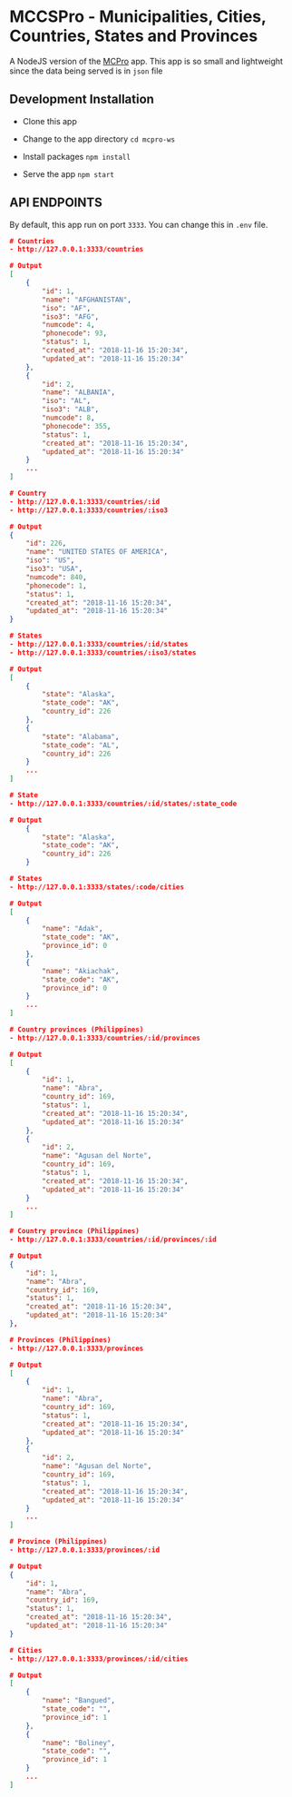 # MCCSPro - Municipalities, Cities, Countries, States and Provinces

A NodeJS version of the [MCPro](https://github.com/jsdecena/mcpro) app.
This app is so small and lightweight since the data being served is in `json` file

## Development Installation

- Clone this app

- Change to the app directory `cd mcpro-ws`

- Install packages `npm install`

- Serve the app `npm start`

## API ENDPOINTS

By default, this app run on port `3333`. You can change this in `.env` file.

```json
# Countries
- http://127.0.0.1:3333/countries

# Output
[
    {
        "id": 1,
        "name": "AFGHANISTAN",
        "iso": "AF",
        "iso3": "AFG",
        "numcode": 4,
        "phonecode": 93,
        "status": 1,
        "created_at": "2018-11-16 15:20:34",
        "updated_at": "2018-11-16 15:20:34"
    },
    {
        "id": 2,
        "name": "ALBANIA",
        "iso": "AL",
        "iso3": "ALB",
        "numcode": 8,
        "phonecode": 355,
        "status": 1,
        "created_at": "2018-11-16 15:20:34",
        "updated_at": "2018-11-16 15:20:34"
    }
    ...
]
```

```json
# Country
- http://127.0.0.1:3333/countries/:id
- http://127.0.0.1:3333/countries/:iso3

# Output
{
    "id": 226,
    "name": "UNITED STATES OF AMERICA",
    "iso": "US",
    "iso3": "USA",
    "numcode": 840,
    "phonecode": 1,
    "status": 1,
    "created_at": "2018-11-16 15:20:34",
    "updated_at": "2018-11-16 15:20:34"
}
```

```json
# States
- http://127.0.0.1:3333/countries/:id/states
- http://127.0.0.1:3333/countries/:iso3/states

# Output
[
    {
        "state": "Alaska",
        "state_code": "AK",
        "country_id": 226
    },
    {
        "state": "Alabama",
        "state_code": "AL",
        "country_id": 226
    }
    ...
]
```

```json
# State
- http://127.0.0.1:3333/countries/:id/states/:state_code

# Output
    {
        "state": "Alaska",
        "state_code": "AK",
        "country_id": 226
    }
```

```json
# States
- http://127.0.0.1:3333/states/:code/cities

# Output
[
    {
        "name": "Adak",
        "state_code": "AK",
        "province_id": 0
    },
    {
        "name": "Akiachak",
        "state_code": "AK",
        "province_id": 0
    }
    ...
]
```

```json
# Country provinces (Philippines)
- http://127.0.0.1:3333/countries/:id/provinces

# Output
[
    {
        "id": 1,
        "name": "Abra",
        "country_id": 169,
        "status": 1,
        "created_at": "2018-11-16 15:20:34",
        "updated_at": "2018-11-16 15:20:34"
    },
    {
        "id": 2,
        "name": "Agusan del Norte",
        "country_id": 169,
        "status": 1,
        "created_at": "2018-11-16 15:20:34",
        "updated_at": "2018-11-16 15:20:34"
    }
    ...
]
```

```json
# Country province (Philippines)
- http://127.0.0.1:3333/countries/:id/provinces/:id

# Output
{
    "id": 1,
    "name": "Abra",
    "country_id": 169,
    "status": 1,
    "created_at": "2018-11-16 15:20:34",
    "updated_at": "2018-11-16 15:20:34"
},
```

```json
# Provinces (Philippines)
- http://127.0.0.1:3333/provinces

# Output
[
    {
        "id": 1,
        "name": "Abra",
        "country_id": 169,
        "status": 1,
        "created_at": "2018-11-16 15:20:34",
        "updated_at": "2018-11-16 15:20:34"
    },
    {
        "id": 2,
        "name": "Agusan del Norte",
        "country_id": 169,
        "status": 1,
        "created_at": "2018-11-16 15:20:34",
        "updated_at": "2018-11-16 15:20:34"
    }
    ...
]
```

```json
# Province (Philippines)
- http://127.0.0.1:3333/provinces/:id

# Output
{
    "id": 1,
    "name": "Abra",
    "country_id": 169,
    "status": 1,
    "created_at": "2018-11-16 15:20:34",
    "updated_at": "2018-11-16 15:20:34"
}
```

```json
# Cities
- http://127.0.0.1:3333/provinces/:id/cities

# Output
[
    {
        "name": "Bangued",
        "state_code": "",
        "province_id": 1
    },
    {
        "name": "Boliney",
        "state_code": "",
        "province_id": 1
    }
    ...
]
```